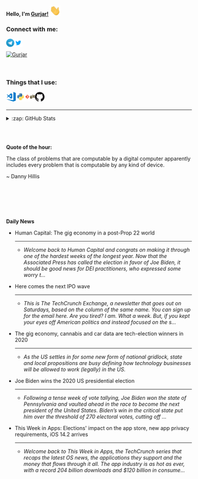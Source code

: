 #### Hello, I'm [Gurjar!](https://GurjarKing.github.io) <img src="https://raw.githubusercontent.com/ABSphreak/ABSphreak/master/gifs/Hi.gif" width="30px"></h2>


### Connect with me:

[<img align="left" alt="Gurjar | Telegram" width="22px" src="https://raw.githubusercontent.com/github/explore/80688e429a7d4ef2fca1e82350fe8e3517d3494d/topics/telegram/telegram.png" />][Telegram]
[<img align="left" alt="Gurjar | Twitter" width="22px" src="https://raw.githubusercontent.com/github/explore/80688e429a7d4ef2fca1e82350fe8e3517d3494d/topics/twitter/twitter.png" />][Twitter]
<br >
<br >
<a href="https://github.com/GurjarKing"><img src="https://komarev.com/ghpvc/?username=GurjarKing" alt="Gurjar" /></a> <br />
<br />
<br />
<!-- <br >

![](https://visitor-badge.glitch.me/badge?page_id=GurjarKing)

<br /> -->

### Things that I use:

[<img align="left" alt="Visual Studio Code" width="26px" src="https://raw.githubusercontent.com/github/explore/80688e429a7d4ef2fca1e82350fe8e3517d3494d/topics/visual-studio-code/visual-studio-code.png" />][VSCode]
[<img align="left" alt="Python" width="26px" src="https://raw.githubusercontent.com/github/explore/80688e429a7d4ef2fca1e82350fe8e3517d3494d/topics/python/python.png" />][Python]
[<img align="left" alt="Git" width="26px" src="https://raw.githubusercontent.com/github/explore/80688e429a7d4ef2fca1e82350fe8e3517d3494d/topics/git/git.png" />][Git]
[<img align="left" alt="GitHub" width="26px" src="https://raw.githubusercontent.com/github/explore/78df643247d429f6cc873026c0622819ad797942/topics/github/github.png" />][Github]

<br />
<br />

---
<details>
  <summary>:zap: GitHub Stats</summary>

<img align="left" alt="Gurjar's Github Stats" src="https://github-readme-stats.vercel.app/api?username=GurjarKing&show_icons=true&hide_border=true&count_private=true&include_all_commit=true&theme=algolia" />

</details>

<!-- ### 🔔 My latest tweet
<a href="https://twitter.com/Gurjar_King43" target="_blank">
	<img src="https://github.com/GurjarKing/GurjarKing/raw/master/tweet.png" width="70%" align="center" alt="Click to view on Twitter" title="My latest tweet, as an image"/>
</a> -->
<br>

<pre>

</pre>

**Quote of the hour:**

The class of problems that are computable by a digital computer apparently includes every problem that is computable by any kind of device.

~ Danny Hillis
<pre>

</pre>
<br>
<pre>


</pre>
<strong>Daily News</strong>
  
  - Human Capital: The gig economy in a post-Prop 22 world
     <hr/>
     
      - *Welcome back to Human Capital and congrats on making it through one of the hardest weeks of the longest year. Now that the Associated Press has called the election in favor of Joe Biden, it should be good news for DEI practitioners, who expressed some worry t…*
     
  - Here comes the next IPO wave
      <hr/>
      
      - *This is The TechCrunch Exchange, a newsletter that goes out on Saturdays, based on the column of the same name. You can sign up for the email here. Are you tired? I am. What a week. But, if you kept your eyes off American politics and instead focused on the s…*
      
  - The gig economy, cannabis and car data are tech-election winners in 2020
      <hr/>
      
      - *As the US settles in for some new form of national gridlock, state and local propositions are busy defining how technology businesses will be allowed to work (legally) in the US.*
      
  - Joe Biden wins the 2020 US presidential election
      <hr/>
      
      - *Following a tense week of vote tallying, Joe Biden won the state of Pennsylvania and vaulted ahead in the race to become the next president of the United States. Biden’s win in the critical state put him over the threshold of 270 electoral votes, cutting off …*
       
  - This Week in Apps: Elections' impact on the app store, new app privacy requirements, iOS 14.2 arrives
      <hr/>
       
       - *Welcome back to This Week in Apps, the TechCrunch series that recaps the latest OS news, the applications they support and the money that flows through it all. The app industry is as hot as ever, with a record 204 billion downloads and $120 billion in consume…*
      

<br />

[VSCode]: https://code.visualstudio.com/
[Python]: https://www.python.org/
[Git]: https://git-scm.com/
[Github]: https://github.com/
[Telegram]: https://t.me/Gurjar_King/
[Twitter]: https://twitter.com/Gurjar_King43/
